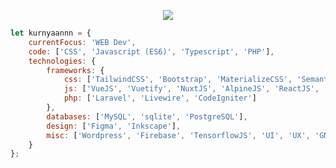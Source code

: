<p align="center">
    <img src="https://github-profile-trophy.vercel.app/?username=kurnyaannn&theme=onedark&title=Commit,Repo,Stars,Followers&column=4&margin-w=5&no-bg=true">
</p>

```javascript
let kurnyaannn = {
    currentFocus: 'WEB Dev',
    code: ['CSS', 'Javascript (ES6)', 'Typescript', 'PHP'],
    technologies: {
        frameworks: {
            css: ['TailwindCSS', 'Bootstrap', 'MaterializeCSS', 'SemanticUI', 'UIkit'],
            js: ['VueJS', 'Vuetify', 'NuxtJS', 'AlpineJS', 'ReactJS', 'Gatsby'],
            php: ['Laravel', 'Livewire', 'CodeIgniter']
        },
        databases: ['MySQL', 'sqlite', 'PostgreSQL'],
        design: ['Figma', 'Inkscape'],
        misc: ['Wordpress', 'Firebase', 'TensorflowJS', 'UI', 'UX', 'GNU/Linux', 'Git', 'Netlify', 'Vercel', 'Heroku']
    }
};
```
